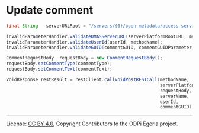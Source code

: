 <!-- SPDX-License-Identifier: CC-BY-4.0 -->
<!-- Copyright Contributors to the ODPi Egeria project. -->


# Update comment

```java
final String   serverURLRoot = "/servers/{0}/open-metadata/access-services/asset-consumer/users/{1}/comments/{2}/update

invalidParameterHandler.validateOMASServerURL(serverPlatformRootURL, methodName);
invalidParameterHandler.validateUserId(userId, methodName);
invalidParameterHandler.validateGUID(commentGUID, commentGUIDParameter, methodName);

CommentRequestBody  requestBody = new CommentRequestBody();
requestBody.setCommentType(commentType);
requestBody.setCommentText(commentText);

VoidResponse restResult = restClient.callVoidPostRESTCall(methodName,
                                                          serverPlatformRootURL + urlTemplate,
                                                          requestBody,
                                                          serverName,
                                                          userId,
                                                          commentGUID);
```


----
License: [CC BY 4.0](https://creativecommons.org/licenses/by/4.0/),
Copyright Contributors to the ODPi Egeria project.